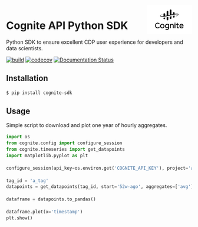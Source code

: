 <a href="https://cognite.com/">
    <img src="https://github.com/cognitedata/cognite-sdk-python/blob/readme/cognite_logo.png" alt="Cognite logo" title="Cognite" align="right" height="80" />
</a>

Cognite API Python SDK
==========================
Python SDK to ensure excellent CDP user experience for developers and data scientists.

[![build](https://webhooks.dev.cognite.ai/build/buildStatus/icon?job=github-builds/cognite-sdk-python/master)](https://build.dev.cognite.ai/job/github-builds/job/cognite-sdk-python/job/master/)
[![codecov](https://codecov.io/gh/cognitedata/cognite-sdk-python/branch/master/graph/badge.svg)](https://codecov.io/gh/cognitedata/cognite-sdk-python)
[![Documentation Status](https://readthedocs.org/projects/cognite-sdk-python/badge/?version=latest)](http://cognite-sdk-python.readthedocs.io/en/latest/?badge=latest)

## Installation
```bash
$ pip install cognite-sdk
```

## Usage
Simple script to download and plot one year of hourly aggregates.
```python
import os
from cognite.config import configure_session
from cognite.timeseries import get_datapoints
import matplotlib.pyplot as plt

configure_session(api_key=os.environ.get('COGNITE_API_KEY'), project='akerbp')

tag_id = 'a_tag'
datapoints = get_datapoints(tag_id, start='52w-ago', aggregates=['avg'], granularity='1h')

dataframe = datapoints.to_pandas()

dataframe.plot(x='timestamp')
plt.show()
```

